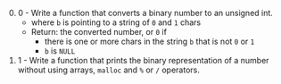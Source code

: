 0. 0 - Write a function that converts a binary number to an unsigned int.
	* where `b` is pointing to a string of `0` and `1` chars
	* Return: the converted number, or `0` if
		* there is one or more chars in the string `b` that is not `0` or `1`
		* `b` is `NULL`
1. 1 - Write a function that prints the binary representation of a number without using arrays, `malloc` and `%` or `/` operators. 